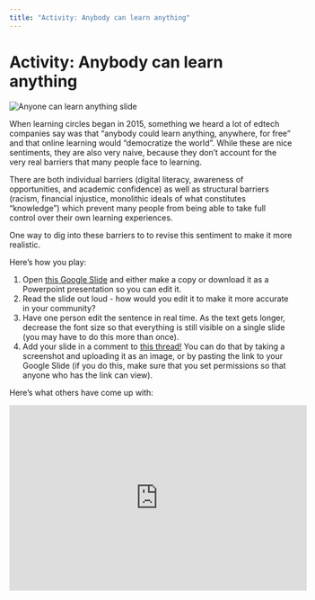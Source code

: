 ```yaml
---
title: "Activity: Anybody can learn anything"
---
```

# Activity: Anybody can learn anything

![Anyone can learn anything slide](https://community.p2pu.org/uploads/default/original/2X/5/5db027139fd2522ff2e930d4801639a3b23107b7.png)

When learning circles began in 2015, something we heard a lot of edtech companies say was that “anybody could learn anything, anywhere, for free” and that online learning would “democratize the world”. While these are nice sentiments, they are also very naive, because they don’t account for the very real barriers that many people face to learning.

There are both individual barriers (digital literacy, awareness of opportunities, and academic confidence) as well as structural barriers (racism, financial injustice, monolithic ideals of what constitutes “knowledge”) which prevent many people from being able to take full control over their own learning experiences.

One way to dig into these barriers to to revise this sentiment to make it more realistic.

Here’s how you play:

1. Open <a href="https://docs.google.com/presentation/d/1_s0FFtAPG8MHxL8yRFrdxaI22obFrX_ZsONz-sIZJSY/edit#slide=id.g3c793ae459_0_0" target="_blank">this Google Slide</a> and either make a copy or download it as a Powerpoint presentation so you can edit it.
1. Read the slide out loud - how would you edit it to make it more accurate in your community?
1. Have one person edit the sentence in real time. As the text gets longer, decrease the font size so that everything is still visible on a single slide (you may have to do this more than once).
1. Add your slide in a comment to [this thread!](https://community.p2pu.org/t/can-anybody-learn-anything/2766/last) You can do that by taking a screenshot and uploading it as an image, or by pasting the link to your Google Slide (if you do this, make sure that you set permissions so that anyone who has the link can view).

Here’s what others have come up with:
<iframe src="https://docs.google.com/presentation/d/e/2PACX-1vTMg_BGf9SAnvkNHdjVdH8rUtZzCgMEzz7zrPlrytm77erh7YA5BnVBvo9VRWZ0Igb_mfR7jrhVNqGN/embed?start=true&loop=true&delayms=3000" frameborder="0" width="530" height="330" allowfullscreen="true" mozallowfullscreen="true" webkitallowfullscreen="true"></iframe>
